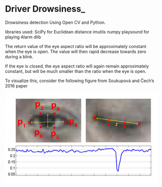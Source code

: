 # Driver Drowsiness_
Drowsiness detection Using Open CV and Python.

libraries used:
SciPy for Euclidean distance
imutils
numpy
playsound for playing Alarm
dlib

The return value of the eye aspect ratio will be approximately constant when the eye is open. The value will then rapid decrease towards zero during a blink.

If the eye is closed, the eye aspect ratio will again remain approximately constant, but will be much smaller than the ratio when the eye is open.

To visualize this, consider the following figure from Soukupová and Čech’s 2016 paper


<img src="https://github.com/parasjain929/DriverDrowsiness_MiniProject6sem/blob/master/eye.jpg"/>
